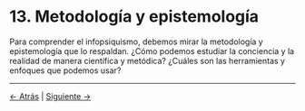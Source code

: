 # 13. Metodología y epistemología

Para comprender el infopsiquismo, debemos mirar la metodología y epistemología que lo respaldan. ¿Cómo podemos estudiar la conciencia y la realidad de manera científica y metódica? ¿Cuáles son las herramientas y enfoques que podemos usar?

---
<div class="navigation-links">
<a href="12_Críticas_y_contraargumentos.md" class="nav-link prev-link">← Atrás</a> | <a href="14_Profundización_ética.md" class="nav-link next-link">Siguiente →</a>
</div>
